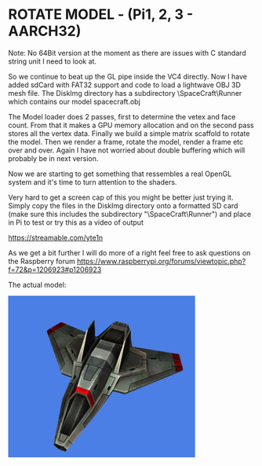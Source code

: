 # ROTATE MODEL - (Pi1, 2, 3 - AARCH32)
>
Note: No 64Bit version at the moment as there are issues with C standard string unit I need to look at.

So we continue to beat up the GL pipe inside the VC4 directly. Now I have added sdCard with FAT32 support and code to load a lightwave OBJ 3D mesh file. The DiskImg directory has a subdirectory \\SpaceCraft\\Runner which contains our model spacecraft.obj

The Model loader does 2 passes, first to determine the vetex and face count. From that it makes a GPU memory allocation and on the second pass stores all the vertex data. Finally we build a simple matrix scaffold to rotate the model. Then we render a frame, rotate the model, render a frame etc over and over. Again I have not worried about double buffering which will probably be in next version.

Now we are starting to get something that ressembles a real OpenGL system and it's time to turn attention to the shaders.

Very hard to get a screen cap of this you might be better just trying it. Simply copy the files in the DiskImg directory onto a formatted SD card (make sure this includes the subdirectory "\\SpaceCraft\\Runner") and place in Pi to test or try this as a video of output
>
https://streamable.com/yte1n
>

As we get a bit further I will do more of a right feel free to ask questions on the Raspberry forum
https://www.raspberrypi.org/forums/viewtopic.php?f=72&p=1206923#p1206923

The actual model:
>
![](https://github.com/LdB-ECM/Docs_and_Images/blob/master/Images/spacecraft.jpg?raw=true)
